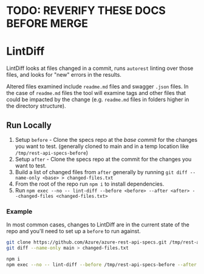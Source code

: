 # TODO: REVERIFY THESE DOCS BEFORE MERGE

# LintDiff

LintDiff looks at files changed in a commit, runs `autorest` linting over those
files, and looks for "new" errors in the results.

Altered files examined include `readme.md` files and swagger `.json` files. In
the case of `readme.md` files the tool will examine tags and other files that
could be impacted by the change (e.g. `readme.md` files in folders higher in the
directory structure).

## Run Locally

1. Setup `before` - Clone the specs repo at the _base commit_ for the changes you want to test. (generally cloned to main and in a temp location like `/tmp/rest-api-specs-before`)
1. Setup `after` - Clone the specs repo at the commit for the changes you want to test.
1. Build a list of changed files from `after` generally by running `git diff --name-only <base> > changed-files.txt`
1. From the root of the repo run `npm i` to install dependencies.
1. Run `npm exec --no -- lint-diff --before <before> --after <after> --changed-files <changed-files.txt>`

### Example

In most common cases, changes to LintDiff are in the current state of the repo and you'll need to set up a `before` to run against.

```bash
git clone https://github.com/Azure/azure-rest-api-specs.git /tmp/rest-api-specs-before
git diff --name-only main > changed-files.txt

npm i
npm exec --no -- lint-diff --before /tmp/rest-api-specs-before --after . --changed-files changed-files.txt
```
